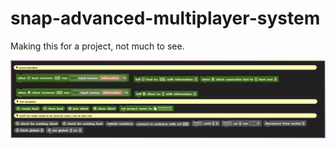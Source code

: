 # snap-advanced-multiplayer-system
Making this for a project, not much to see.

![image](previews/roadmap-1.png)

